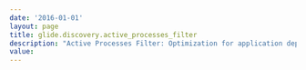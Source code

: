 ```yaml
---
date: '2016-01-01'
layout: page
title: glide.discovery.active_processes_filter
description: "Active Processes Filter: Optimization for application dependency mapping. Filters the active processes returned by Discovery to only those that have a match in the Process Classification table. "
value:  
---
```

